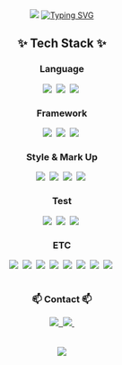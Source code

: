 <div align="center">
  <img src="https://capsule-render.vercel.app/api?type=waving&height=300&color=gradient&text=Welcome%20🤗&fontAlignY=40&fontAlign=50" />
  <a href="https://git.io/typing-svg"><img src="https://readme-typing-svg.demolab.com?font=Fira+Code&pause=1000&size=30&color=6F9AAF&center=true&random=false&width=435&lines=Frontend+Web+Developer" alt="Typing SVG" /></a>
</div>

<!--내용 부분-->
<h2 align="center">✨ Tech Stack ✨</h2>

<h3 align="center"> Language </h3>

<div align="center">
  <img src="https://img.shields.io/badge/TypeScript-3178C6?style=flat&logo=TypeScript&logoColor=white" />&nbsp
  <img src="https://img.shields.io/badge/JavaScript-F7DF1E?style=flat&logo=javascript&logoColor=white" />&nbsp
  <img src="https://img.shields.io/badge/Python-3776AB?style=flat&logo=python&logoColor=F7D652" />&nbsp
</div>

<h3 align="center">Framework</h3>

<div align="center">
  <img src="https://img.shields.io/badge/Next-000000?style=flat&logo=nextdotjs&logoColor=white" />&nbsp
  <img src="https://img.shields.io/badge/React-3998B6?style=flat&logo=react&logoColor=white" />&nbsp
  <img src="https://img.shields.io/badge/Express-000000?style=flat&logo=Express&logoColor=white" />&nbsp
</div>

<h3 align="center">Style & Mark Up</h3>

<div align="center">
  <img src="https://img.shields.io/badge/TailwindCSS-38BDF8?style=flat&logo=Tailwind CSS&logoColor=white" />&nbsp
  <img src="https://img.shields.io/badge/PostCSS-white?style=flat&logo=postcss&logoColor=DD3A0A" />&nbsp
  <img src="https://img.shields.io/badge/CSS3-1572B6?style=flat&logo=CSS3&logoColor=white" />&nbsp
  <img src="https://img.shields.io/badge/HTML5-E34F26?style=flat&logo=html5&logoColor=white" />&nbsp
</div>

<h3 align="center">Test</h3>

<div align="center">
  <img src="https://img.shields.io/badge/Jest-C21325?style=flat&logo=jest&logoColor=white" />&nbsp
  <img src="https://img.shields.io/badge/Testing Library-E33332?style=flat&logo=testinglibrary&logoColor=white" />&nbsp
  <img src="https://img.shields.io/badge/Cypress-69D3A7?style=flat&logo=cypress&logoColor=white" />&nbsp
</div>

<h3 align="center">ETC</h3>

<div align="center">
  <img src="https://img.shields.io/badge/React Query-FF4154?style=flat&logo=reactquery&logoColor=white" />&nbsp
  <img src="https://img.shields.io/badge/SWR-000000?style=flat&logo=SWR&logoColor=white" />&nbsp
  <img src="https://img.shields.io/badge/Context API-000000?style=flat&logo=react&logoColor=white" />&nbsp
  <img src="https://img.shields.io/badge/Recoil-3578E5?style=flat&logo=recoil&logoColor=white" />&nbsp
  <img src="https://img.shields.io/badge/Sanity-F36458?style=flat&logo=sanity&logoColor=white" />&nbsp
  <img src="https://img.shields.io/badge/Vercel-000000?style=flat&logo=vercel&logoColor=white" />&nbsp
  <img src="https://img.shields.io/badge/Netlify-00C7B7?style=flat&logo=netlify&logoColor=white" />&nbsp
  <img src="https://img.shields.io/badge/CloudType-000000?style=flat&logo=&logoColor=white" />&nbsp
</div>

<br/>

<h3 align="center">📫 Contact 📫</h3>
<div align="center">
  <a href="https://simplistic-hippodraco-d28.notion.site/UX-18b1d1c7bfd3403da3da84fd9163e60d">
    <img src="https://img.shields.io/badge/Portfolio-F7F7F5?style=flat&logo=notion&logoColor=black" />&nbsp
  </a>
  <a href="mailto:mywanpark@gmail.com">
    <img
      src="https://img.shields.io/badge/mywanpark@gmail.com-D14836?style=flat&logo=gmail&logoColor=white"/>&nbsp
  </a>
</div>

<br/>
<br/>

<div align = "center">
  <a href="https://github.com/anuraghazra/github-readme-stats">
    <img align="center" src="https://github-readme-stats.vercel.app/api?username=MyungWanPark&show_icons=true&hide_rank=true" />
  </a>
</div>
